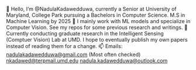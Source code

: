 👋 Hello, I’m @NadulaKadawedduwa, currently a Senior at University of Maryland, College Park pursuing a Bachelors in Computer Science. M.S in Machine Learning by 2025
👀 I mainly work with ML models and specialize in Computer Vision. See my repos for some previous research and writings.
💞️ Currently conducting graduate research in the Intelligent Sensing (Comptuer Vision) Lab at UMD. I hope to eventually publish my own papers instead of reading them for a change.
📫 Emails: nadulakadawedduwa@gmail.com (Most often checked)
            nkadawed@terpmail.umd.edu
            nadula.kadawedduwa@outlook.com
